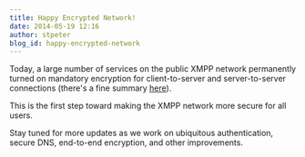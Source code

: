 ```yaml
---
title: Happy Encrypted Network!
date: 2014-05-19 12:16
author: stpeter
blog_id: happy-encrypted-network
---
```


Today, a large number of services on the public XMPP network permanently turned on mandatory encryption for client-to-server and server-to-server connections (there's a fine summary [here](http://blog.prosody.im/mandatory-encryption-on-xmpp-starts-today/)).

This is the first step toward making the XMPP network more secure for all users.

Stay tuned for more updates as we work on ubiquitous authentication, secure DNS, end-to-end encryption, and other improvements.
